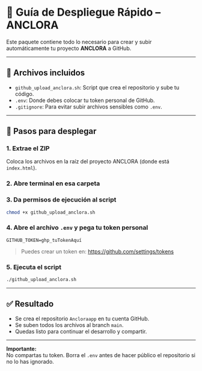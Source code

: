 # 🚀 Guía de Despliegue Rápido – ANCLORA

Este paquete contiene todo lo necesario para crear y subir automáticamente tu proyecto **ANCLORA** a GitHub.

---

## 📁 Archivos incluidos

- `github_upload_anclora.sh`: Script que crea el repositorio y sube tu código.
- `.env`: Donde debes colocar tu token personal de GitHub.
- `.gitignore`: Para evitar subir archivos sensibles como `.env`.

---

## 🔧 Pasos para desplegar

### 1. Extrae el ZIP
Coloca los archivos en la raíz del proyecto ANCLORA (donde está `index.html`).

### 2. Abre terminal en esa carpeta

### 3. Da permisos de ejecución al script

```bash
chmod +x github_upload_anclora.sh
```

### 4. Abre el archivo `.env` y pega tu token personal

```env
GITHUB_TOKEN=ghp_tuTokenAquí
```

> Puedes crear un token en: https://github.com/settings/tokens

### 5. Ejecuta el script

```bash
./github_upload_anclora.sh
```

---

## ✅ Resultado

- Se crea el repositorio `Ancloraapp` en tu cuenta GitHub.
- Se suben todos los archivos al branch `main`.
- Quedas listo para continuar el desarrollo y compartir.

---

**Importante:**  
No compartas tu token. Borra el `.env` antes de hacer público el repositorio si no lo has ignorado.

